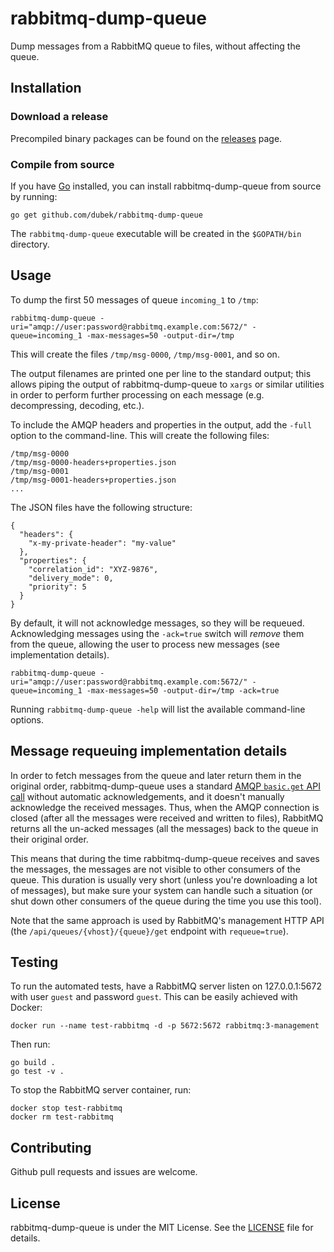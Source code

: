 # rabbitmq-dump-queue

Dump messages from a RabbitMQ queue to files, without affecting the queue.

## Installation

### Download a release

Precompiled binary packages can be found on the
[releases](https://github.com/dubek/rabbitmq-dump-queue/releases) page.

### Compile from source

If you have [Go](https://golang.org/doc/install) installed, you can install
rabbitmq-dump-queue from source by running:

```
go get github.com/dubek/rabbitmq-dump-queue
```

The `rabbitmq-dump-queue` executable will be created in the `$GOPATH/bin`
directory.


## Usage

To dump the first 50 messages of queue `incoming_1` to `/tmp`:

    rabbitmq-dump-queue -uri="amqp://user:password@rabbitmq.example.com:5672/" -queue=incoming_1 -max-messages=50 -output-dir=/tmp

This will create the files `/tmp/msg-0000`, `/tmp/msg-0001`, and so on.

The output filenames are printed one per line to the standard output; this
allows piping the output of rabbitmq-dump-queue to `xargs` or similar utilities
in order to perform further processing on each message (e.g. decompressing,
decoding, etc.).

To include the AMQP headers and properties in the output, add the `-full`
option to the command-line.  This will create the following files:

    /tmp/msg-0000
    /tmp/msg-0000-headers+properties.json
    /tmp/msg-0001
    /tmp/msg-0001-headers+properties.json
    ...

The JSON files have the following structure:

    {
      "headers": {
        "x-my-private-header": "my-value"
      },
      "properties": {
        "correlation_id": "XYZ-9876",
        "delivery_mode": 0,
        "priority": 5
      }
    }


By default, it will not acknowledge messages, so they will be requeued.
Acknowledging messages using the `-ack=true` switch will *remove* them from the
queue, allowing the user to process new messages (see implementation details).

    rabbitmq-dump-queue -uri="amqp://user:password@rabbitmq.example.com:5672/" -queue=incoming_1 -max-messages=50 -output-dir=/tmp -ack=true

Running `rabbitmq-dump-queue -help` will list the available command-line
options.



## Message requeuing implementation details

In order to fetch messages from the queue and later return them in the original
order, rabbitmq-dump-queue uses a standard [AMQP `basic.get` API
call](https://www.rabbitmq.com/amqp-0-9-1-reference.html#basic.get) without
automatic acknowledgements, and it doesn't manually acknowledge the received
messages.  Thus, when the AMQP connection is closed (after all the messages
were received and written to files), RabbitMQ returns all the un-acked messages
(all the messages) back to the queue in their original order.

This means that during the time rabbitmq-dump-queue receives and saves the
messages, the messages are not visible to other consumers of the queue.  This
duration is usually very short (unless you're downloading a lot of messages),
but make sure your system can handle such a situation (or shut down other
consumers of the queue during the time you use this tool).

Note that the same approach is used by RabbitMQ's management HTTP API (the
`/api/queues/{vhost}/{queue}/get` endpoint with `requeue=true`).


## Testing

To run the automated tests, have a RabbitMQ server listen on 127.0.0.1:5672
with user `guest` and password `guest`.  This can be easily achieved with
Docker:

    docker run --name test-rabbitmq -d -p 5672:5672 rabbitmq:3-management

Then run:

    go build .
    go test -v .

To stop the RabbitMQ server container, run:

    docker stop test-rabbitmq
    docker rm test-rabbitmq


## Contributing

Github pull requests and issues are welcome.


## License

rabbitmq-dump-queue is under the MIT License. See the [LICENSE](LICENSE) file
for details.
